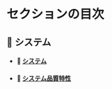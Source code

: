 # セクションの目次

## 🌳 システム

* #### 📖 [︎システム](https://hiroki-it.github.io/tech-notebook-mkdocs/system/system.html)
* #### 📖 [︎システム品質特性](https://hiroki-it.github.io/tech-notebook-mkdocs/system/system_quality_attributes.html)

<br>
